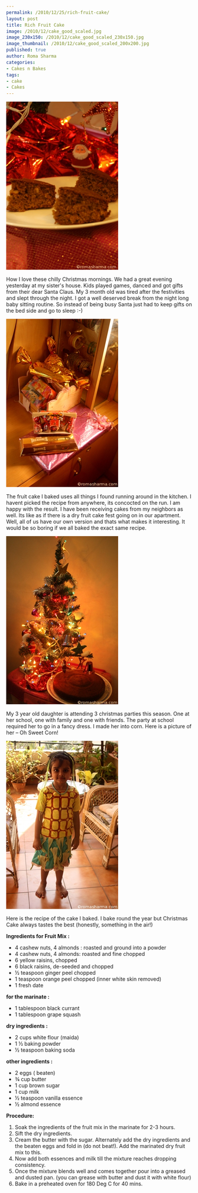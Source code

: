 ```yaml
--- 
permalink: /2010/12/25/rich-fruit-cake/
layout: post
title: Rich Fruit Cake
image: /2010/12/cake_good_scaled.jpg
image_230x150: /2010/12/cake_good_scaled_230x150.jpg
image_thumbnail: /2010/12/cake_good_scaled_200x200.jpg
published: true
author: Roma Sharma
categories: 
- Cakes n Bakes
tags:
- cake
- Cakes
---
```

<a href="/2010/12/cake_good_scaled.jpg"><img class="alignnone size-full wp-image-2353" title="cake_good_scaled" src="/2010/12/cake_good_scaled.jpg" alt="" width="303" height="455" /></a>

How I love these chilly Christmas mornings. We had a great evening yesterday at my sister's house. Kids played games, danced and got gifts from their dear Santa Claus. My 3 month old was tired after the festivities and slept through the night. I got a well deserved break from the night long baby sitting routine. So instead of being busy Santa just had to keep gifts on the bed side and go to sleep :-)

<div class='post-image'><a href="/2010/12/gifts_scaled.jpg"><img class="size-full wp-image-2354" title="gifts_scaled" src="/2010/12/gifts_scaled.jpg" alt="" width="303" height="455" /></a></div>

The fruit cake I baked uses all things I found running around in the kitchen. I havent picked the recipe from anywhere, its concocted on the run. I am happy with the result. I have been receiving cakes from my neighbors as well. Its like as if there is a dry fruit cake fest going on in our apartment. Well, all of us have our own version and thats what makes it interesting. It would be so boring if we all baked the exact same recipe.

<div class='post-image'><a href="/2010/12/christmas_tree_scaled.jpg"><img class="size-full wp-image-2355" title="christmas_tree_scaled" src="/2010/12/christmas_tree_scaled.jpg" alt="" width="303" height="455" /></a></div>

My 3 year old daughter is attending 3 christmas parties this season. One at her school, one with family and one with friends. The party at school required her to go in a fancy dress. I made her into corn. Here is a picture of her – Oh Sweet Corn!

<div class='post-image'><a href="/2010/12/bhutta_scaled.jpg"><img class="size-full wp-image-2356" title="bhutta_scaled" src="/2010/12/bhutta_scaled.jpg" alt="" width="303" height="455" /></a></div>

Here is the recipe of the cake I baked. I bake round the year but Christmas Cake always tastes the best (honestly, something in the air!)

<strong>Ingredients for Fruit Mix :</strong>
<ul>
	<li>4 cashew nuts, 4 almonds : roasted and ground into a powder</li>
	<li>4 cashew nuts, 4 almonds: roasted and fine chopped</li>
	<li>6 yellow raisins, chopped</li>
	<li>6 black raisins, de-seeded and chopped</li>
	<li>½ teaspoon ginger peel chopped</li>
	<li>1 teaspoon orange peel chopped (inner white skin removed)</li>
	<li>1 fresh date</li>
</ul>
<strong>for the marinate :</strong>
<ul>
	<li>1 tablespoon black currant</li>
	<li>1 tablespoon grape squash</li>
</ul>
<strong>dry ingredients :</strong>
<ul>
	<li>2 cups white flour (maida)</li>
	<li>1 ½ baking powder</li>
	<li>½ teaspoon baking soda</li>
</ul>
<strong>other ingredients :</strong>
<ul>
	<li>2 eggs ( beaten)</li>
	<li>¾ cup butter</li>
	<li>1 cup brown sugar</li>
	<li>1 cup milk</li>
	<li>½ teaspoon vanilla essence</li>
	<li>½ almond essence</li>
</ul>
<strong>Procedure:</strong>
<ol>
	<li>Soak the ingredients of the fruit mix in the marinate for 2-3 hours.</li>
	<li>Sift the dry ingredients.</li>
	<li>Cream the butter with the sugar. Alternately add the dry ingredients and the beaten eggs and fold in (do not beat!). Add the marinated dry fruit mix to this.</li>
	<li>Now add both essences and milk till the mixture reaches dropping consistency.</li>
	<li>Once the mixture blends well and comes together pour into a greased and dusted pan. (you can grease with butter and dust it with white flour)</li>
	<li>Bake in a preheated oven for 180 Deg C for 40 mins.</li>
</ol>
